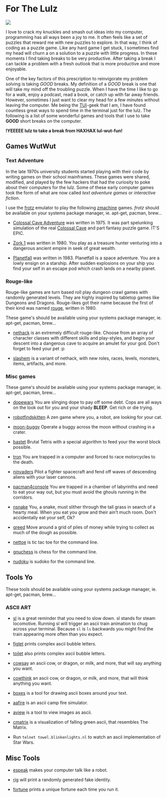 # For The Lulz
![](https://assets.slugbyte.com/github/misc/for-the-lulz.png)   

I love to crack my knuckles and smash out ideas into my computer, programming has all ways been a joy to me. It often feels like a set of puzzles that reward me with new puzzles to explore. In that way, I think of coding as a puzzle game. Like any hard game I get stuck, I sometimes find my head will churn a on a solution to a puzzle with little progress. In these moments I find taking breaks to be very productive. After taking a break I can tackle a problem with a fresh outlook that is more productive and more enjoyable. 

One of the key factors of this prescription to reinvigorate my problem solving is taking *GOOD* breaks. My definition of a *GOOD* break is one that will take my mind off the troubling puzzle. When I have the time I like to go for a walk, enjoy a podcast, read a book, or catch up with far away friends. However, sometimes I just want to clear my head for a few minutes without leaving the computer. Me being the [TUI](https://en.wikipedia.org/wiki/Text-based_user_interface)-geek that I am, I have found countless great ways to spend time in the terminal just for the lulz. The following is a list of some wonderful games and tools that I use to take **GOOD** short breaks on the computer.  

**!YEEEEE lulz to take a break from HAXHAX lul-wut-fun!**

## Games WutWut
### Text Adventure
In the late 1970s university students started playing with their code by writing games on their school mainframes. These games were shared, modified, and played by the few hackers that had the curiosity to poke about their computers for the lulz. Some of these early computer games took the form of what are now called *text adventure games* or *interactive fiction*.

I use the [frotz](https://gitlab.com/DavidGriffith/frotz) emulator to  play the following [zmachine](https://en.wikipedia.org/wiki/Z-machine) games. *frotz* should be available on your systems package manager, ie. apt-get, pacman, brew... 

* [Colossal Cave Adventure](http://www.catb.org/~esr/open-adventure/) was written in 1975. It was part spelunking simulation of the real [Colossal Cave](https://www.google.com/maps/place/Colossal+Cave+Mountain+Park/@32.0620549,-110.6357057,17z/data=!3m1!4b1!4m5!3m4!1s0x86d668ac8da645bd:0x35a07e7864dd8bb7!8m2!3d32.0620549!4d-110.633517?hl=en) and part fantasy puzzle game. IT'S EPIC.

* [Zork 1](https://if.illuminion.de/infocom.html) was written in 1980. You play as a treasure hunter venturing into a dangerous ancient empire in seek of great wealth.
* [Planetfall](https://github.com/historicalsource/planetfall/blob/master/COMPILED/planetfall.z3) was written in 1983. Planetfall is a space adventure. You are a lowly ensign on a starship. After sudden explosions on your ship you find your self in an escape pod which crash lands on a nearby planet.

### Rouge-like
Rouge-like games are turn based roll play dungeon crawl games with randomly generated levels. They are highly inspired by tabletop games like Dungeons and Dragons. Rouge-likes got their name because the first of their kind was named [rouge](https://en.wikipedia.org/wiki/Rogue_(video_game)), written in 1980.

These game's should be available using your systems package manager, ie. apt-get, pacman, brew...  

* [nethack](https://nethack.org/) is an extremely difficult rouge-like. Choose from an array of character classes with different skills and play-styles, and begin your descent into a dangerous cave to acquire an amulet for your god. Don't forget to feed your pet :p

* [slashem](http://www.slashem.org/) is a variant of nethack, with new roles, races, levels, monsters, items, artifacts, and more.

### Misc games
These game's should be available using your systems package manager, ie. apt-get, pacman, brew...  

* [dopewars](https://dopewars.sourceforge.io/) You are slinging dope to pay off some debt. Cops are all ways on the look out for you and your shady **BLEEP**. Get rich or die trying. 

* [robotfindskitten](http://robotfindskitten.org/) A zen game where you, a robot, are looking for your cat. 

* [moon-buggy](https://www.seehuhn.de/pages/moon-buggy) Operate a buggy across the moon without crashing in a crater. 

* [bastet](http://fph.altervista.org/prog/bastet.html) Brutal Tetris with a special algorithm to feed your the worst block possible. 

* [tron](http://sshtron.zachlatta.com/) You are trapped in a computer and forced to race motorcycles to the death.

* [ninvaders](http://ninvaders.sourceforge.net/) Pilot a fighter spacecraft and fend off waves of descending aliens with your laser cannons.

* [pacman4console](https://sites.google.com/site/doctormike/pacman.html) You are trapped in a chamber of labyrinths and need to eat your way out, but you must avoid the ghouls running in the corridors. 

* [nsnake](https://github.com/alexdantas/nSnake) You, a snake, must slither through the tall grass in search of a hearty meal. When you eat you grow and their ain't much room. Don't accidentally eat your self, Ok?

* [greed](http://www.catb.org/esr/greed/greed.html) Move around a grid of piles of money while trying to collect as much of the dough as possible.

* [nettoe](http://nettoe.sourceforge.net/) is tic tac toe for the command line.

* [gnuchess](https://www.gnu.org/software/chess/) is chess for the command line.

* [nudoku](https://jubalh.github.io/nudoku/) is sudoko for the command line.

## Tools Yo
These tools should be available using your systems package manager, ie. apt-get, pacman, brew...  
### ASCII ART
* [sl](http://www.tkl.iis.u-tokyo.ac.jp/~toyoda/index_e.html) is a great reminder that you need to slow down. sl stands for steam locomotive. Running sl will trigger an ascii train animation to chug across your terminal. Because `sl` is `ls` backwards you might find the train appearing more often than you expect.

* [figlet](http://www.figlet.org/) prints complex ascii bubble letters.

* [toilet](https://github.com/cacalabs/toilet) also prints complex ascii bubble letters.

* [cowsay](https://web.archive.org/web/20071026043648/http://www.nog.net/~tony/warez/cowsay.shtml) an ascii cow, or dragon, or milk, and more, that will say anything you want.

* [cowthink](https://web.archive.org/web/20120225123719/http://www.nog.net/~tony/warez/cowsay.shtml) an ascii cow, or dragon, or milk, and more, that will think anything you want.

* [boxes](https://boxes.thomasjensen.com/) is a tool for drawing ascii boxes around your text.

* [aafire](http://aa-project.sourceforge.net/) is an ascii camp fire simulator.

* [aview](http://aa-project.sourceforge.net/aview/) is a tool to view images as ascii. 

* [cmatrix](https://www.asty.org/cmatrix/) is a visualization of falling green ascii, that resembles The Matrix. 

* Run `telnet towel.blinkenlights.nl` to watch an ascii implementation of Star Wars.

## Misc Tools
* [espeak](http://espeak.sourceforge.net/) makes your computer talk like a robot.

* [rig](https://github.com/EinBaum/rig) will print a randomly generated fake identity. 

* [fortune](https://www.shlomifish.org/open-source/projects/fortune-mod/) prints a unique fortune each time you run it.

